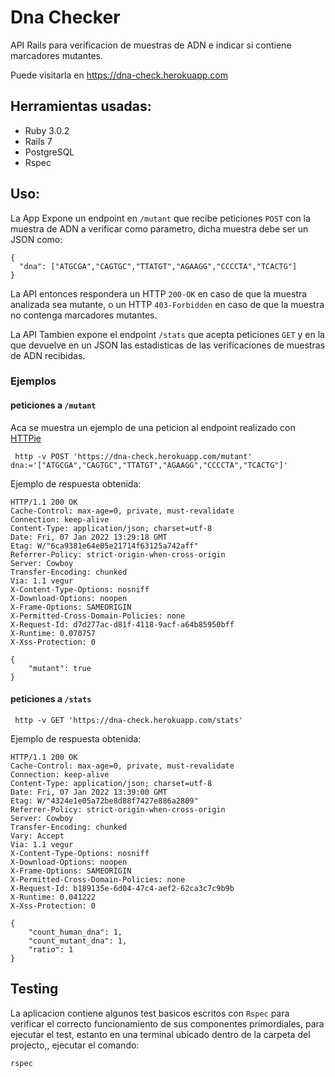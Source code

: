 
# Dna Checker

API Rails para verificacion de muestras de ADN e indicar si contiene marcadores mutantes.

Puede visitarla en https://dna-check.herokuapp.com

## Herramientas usadas:
* Ruby 3.0.2
* Rails 7
* PostgreSQL
* Rspec

## Uso:

La App Expone un endpoint en `/mutant` que recibe peticiones `POST` con la muestra de ADN a verificar como parametro, dicha muestra
debe ser un JSON como:

```
{
  "dna": ["ATGCGA","CAGTGC","TTATGT","AGAAGG","CCCCTA","TCACTG"]
}
```

La API entonces respondera un HTTP `200-OK` en caso de que la muestra analizada sea mutante, o un HTTP `403-Forbidden`
en caso de que la muestra no contenga marcadores mutantes.

La API Tambien expone el endpoint `/stats` que acepta peticiones `GET` y en la que devuelve en un JSON las estadisticas de las verificaciones de muestras de ADN recibidas.

### Ejemplos

#### peticiones a `/mutant`
Aca se muestra un ejemplo de una peticion al endpoint realizado con [HTTPie](https://httpie.io/)

```
 http -v POST 'https://dna-check.herokuapp.com/mutant'  dna:='["ATGCGA","CAGTGC","TTATGT","AGAAGG","CCCCTA","TCACTG"]'

```

Ejemplo de respuesta obtenida:
```
HTTP/1.1 200 OK
Cache-Control: max-age=0, private, must-revalidate
Connection: keep-alive
Content-Type: application/json; charset=utf-8
Date: Fri, 07 Jan 2022 13:29:18 GMT
Etag: W/"6ca9381e64e05e21714f63125a742aff"
Referrer-Policy: strict-origin-when-cross-origin
Server: Cowboy
Transfer-Encoding: chunked
Via: 1.1 vegur
X-Content-Type-Options: nosniff
X-Download-Options: noopen
X-Frame-Options: SAMEORIGIN
X-Permitted-Cross-Domain-Policies: none
X-Request-Id: d7d277ac-d81f-4118-9acf-a64b85950bff
X-Runtime: 0.070757
X-Xss-Protection: 0

{
    "mutant": true
}

```


#### peticiones a `/stats`

```
 http -v GET 'https://dna-check.herokuapp.com/stats'
```
Ejemplo de respuesta obtenida:
```
HTTP/1.1 200 OK
Cache-Control: max-age=0, private, must-revalidate
Connection: keep-alive
Content-Type: application/json; charset=utf-8
Date: Fri, 07 Jan 2022 13:39:00 GMT
Etag: W/"4324e1e05a72be8d88f7427e886a2809"
Referrer-Policy: strict-origin-when-cross-origin
Server: Cowboy
Transfer-Encoding: chunked
Vary: Accept
Via: 1.1 vegur
X-Content-Type-Options: nosniff
X-Download-Options: noopen
X-Frame-Options: SAMEORIGIN
X-Permitted-Cross-Domain-Policies: none
X-Request-Id: b189135e-6d04-47c4-aef2-62ca3c7c9b9b
X-Runtime: 0.041222
X-Xss-Protection: 0

{
    "count_human_dna": 1,
    "count_mutant_dna": 1,
    "ratio": 1
}
```

## Testing
La aplicacion contiene algunos test basicos escritos con `Rspec` para verificar el correcto funcionamiento de sus componentes primordiales, para ejecutar el test,  estanto en una terminal ubicado dentro de la carpeta del projecto,, ejecutar el comando:
```
rspec
```

